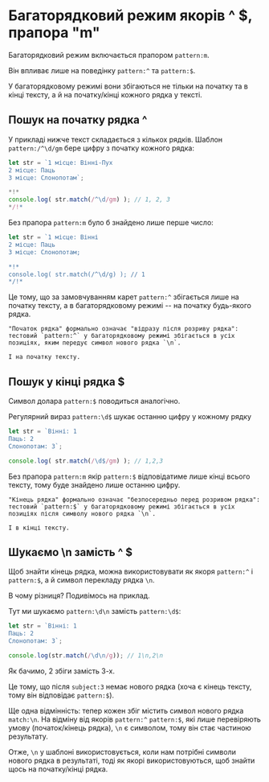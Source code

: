 # Багаторядковий режим якорів ^ $, прапора "m"

Багаторядковий режим включається прапором `pattern:m`.

Він впливає лише на поведінку `pattern:^` та `pattern:$`.

У багаторядковому режимі вони збігаються не тільки на початку та в кінці тексту, а й на початку/кінці кожного рядка у тексті.

## Пошук на початку рядка ^

У прикладі нижче текст складається з кількох рядків. Шаблон `pattern:/^\d/gm` бере цифру з початку кожного рядка:

```js run
let str = `1 місце: Вінні-Пух
2 місце: Паць
3 місце: Слонопотам`;

*!*
console.log( str.match(/^\d/gm) ); // 1, 2, 3
*/!*
```

Без прапора `pattern:m` було б знайдено лише перше число:

```js run
let str = `1 місце: Вінні
2 місце: Паць
3 місце: Слонопотам;

*!*
console.log( str.match(/^\d/g) ); // 1
*/!*
```

Це тому, що за замовчуванням карет `pattern:^` збігається лише на початку тексту, а в багаторядковому режимі -- на початку будь-якого рядка.

```smart
"Початок рядка" формально означає "відразу після розриву рядка": тестовий `pattern:^` у багаторядковому режимі збігається в усіх позиціях, яким передує символ нового рядка `\n`.

І на початку тексту.
```

## Пошук у кінці рядка $

Символ долара `pattern:$` поводиться аналогічно.

Регулярний вираз `pattern:\d$` шукає останню цифру у кожному рядку

```js run
let str = `Вінні: 1
Паць: 2
Слонопотам: 3`;

console.log( str.match(/\d$/gm) ); // 1,2,3
```

Без прапора `pattern:m` якір `pattern:$` відповідатиме лише кінці всього тексту, тому буде знайдено лише останню цифру.

```smart
"Кінець рядка" формально означає "безпосередньо перед розривом рядка": тестовий `pattern:$` у багаторядковому режимі збігається в усіх позиціях після символу нового рядка `\n`.

І в кінці тексту.
```

## Шукаємо \n замість ^ $

Щоб знайти кінець рядка, можна використовувати як якоря `pattern:^` і `pattern:$`, а й символ перекладу рядка `\n`.

В чому різниця? Подивімось на приклад.

Тут ми шукаємо `pattern:\d\n` замість `pattern:\d$`:

```js run
let str = `Вінні: 1
Паць: 2
Слонопотам: 3`;

console.log(str.match(/\d\n/g)); // 1\n,2\n
```

Як бачимо, 2 збіги замість 3-х.

Це тому, що після `subject:3` немає нового рядка (хоча є кінець тексту, тому він відповідає `pattern:$`).

Ще одна відмінність: тепер кожен збіг містить символ нового рядка `match:\n`. На відміну від якорів `pattern:^` `pattern:$`, які лише перевіряють умову (початок/кінець рядка), `\n` є символом, тому він стає частиною результату.

Отже, `\n` у шаблоні використовується, коли нам потрібні символи нового рядка в результаті, тоді як якорі використовуються, щоб знайти щось на початку/кінці рядка.

